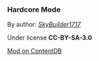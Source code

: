 ### Hardcore Mode

By author: *[SkyBuilder1717](https://content.luanti.org/users/SkyBuilder1717/)*

Under license **CC-BY-SA-3.0**

[Mod on ContentDB](https://content.luanti.org/packages/SkyBuilder1717/hardcore_mode/)